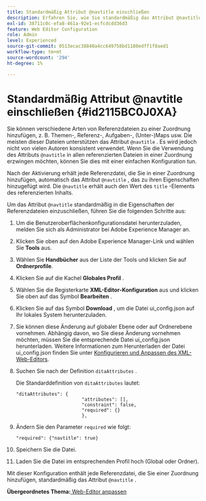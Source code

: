 ```yaml
---
title: Standardmäßig Attribut @navtitle einschließen
description: Erfahren Sie, wie Sie standardmäßig das Attribut @navtitle einschließen.
exl-id: 38711c0c-efa8-461a-92e1-ecfcdcdd36d3
feature: Web Editor Configuration
role: Admin
level: Experienced
source-git-commit: 0513ecac38840a4cc649758bd1180edff1f8aed1
workflow-type: tm+mt
source-wordcount: '294'
ht-degree: 1%

---
```


# Standardmäßig Attribut @navtitle einschließen {#id2115BC0J0XA}

Sie können verschiedene Arten von Referenzdateien zu einer Zuordnung hinzufügen, z. B. Themen-, Referenz-, Aufgaben-, \(Unter-)Maps usw. Die meisten dieser Dateien unterstützen das Attribut `@navtitle` . Es wird jedoch nicht von vielen Autoren konsistent verwendet. Wenn Sie die Verwendung des Attributs `@navtitle` in allen referenzierten Dateien in einer Zuordnung erzwingen möchten, können Sie dies mit einer einfachen Konfiguration tun.

Nach der Aktivierung erhält jede Referenzdatei, die Sie in einer Zuordnung hinzufügen, automatisch das Attribut `@navtitle` , das zu ihren Eigenschaften hinzugefügt wird. Die `@navtitle` erhält auch den Wert des `title` -Elements des referenzierten Inhalts.

Um das Attribut `@navtitle` standardmäßig in die Eigenschaften der Referenzdateien einzuschließen, führen Sie die folgenden Schritte aus:

1. Um die Benutzeroberflächenkonfigurationsdatei herunterzuladen, melden Sie sich als Administrator bei Adobe Experience Manager an.

1. Klicken Sie oben auf den Adobe Experience Manager-Link und wählen Sie **Tools** aus.
1. Wählen Sie **Handbücher** aus der Liste der Tools und klicken Sie auf **Ordnerprofile**.
1. Klicken Sie auf die Kachel **Globales Profil** .
1. Wählen Sie die Registerkarte **XML-Editor-Konfiguration** aus und klicken Sie oben auf das Symbol **Bearbeiten** .
1. Klicken Sie auf das Symbol **Download** , um die Datei ui\_config.json auf Ihr lokales System herunterzuladen.
1. Sie können diese Änderung auf globaler Ebene oder auf Ordnerebene vornehmen. Abhängig davon, wo Sie diese Änderung vornehmen möchten, müssen Sie die entsprechende Datei ui\_config.json herunterladen. Weitere Informationen zum Herunterladen der Datei ui\_config.json finden Sie unter [Konfigurieren und Anpassen des XML-Web-Editors](conf-folder-level.md#id2065G300O5Z).

1. Suchen Sie nach der Definition `ditaAttributes` .

   Die Standarddefinition von `ditaAttributes` lautet:

   ```
   "ditaAttributes": {
                           "attributes": [],
                           "constraint": false,
                           "required": {}
                           },
   ```

1. Ändern Sie den Parameter `required` wie folgt:

   ```
   "required": {"navtitle": true}
   ```

1. Speichern Sie die Datei.

1. Laden Sie die Datei im entsprechenden Profil hoch \(Global oder Ordner\).


Mit dieser Konfiguration enthält jede Referenzdatei, die Sie einer Zuordnung hinzufügen, standardmäßig das Attribut `@navtitle` .

**Übergeordnetes Thema:**[ Web-Editor anpassen](conf-web-editor.md)
